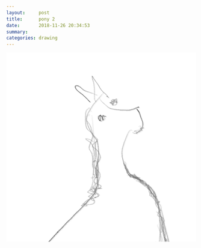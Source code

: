 ```yaml
---
layout:     post
title:      pony 2
date:       2018-11-26 20:34:53
summary:    
categories: drawing
---
```

![pony 2](/images/diary/pony-2.png ".")

